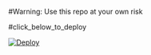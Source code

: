 #Warning: Use this repo at your own risk

#click_below_to_deploy

[![Deploy](https://telegra.ph/file/18cea3a9a7d9b3261dc1a.jpg)](https://heroku.com/deploy)

